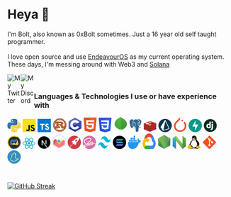 # Heya 👋

I'm Bolt, also known as 0xBolt sometimes. Just a 16 year old self taught programmer.
<br><br>
I love open source and use [EndeavourOS](https://endeavouros.com) as my current operating system.
<br>
These days, I'm messing around with Web3 and [Solana](https://solana.com)

<a href="https://twitter.com/0xBolt">
  <img align="left" alt="My Twitter" width="30px" src="https://raw.githubusercontent.com/peterthehan/peterthehan/master/assets/twitter.svg" />
</a>
<a href="https://discord.com/users/791950104680071188">
  <img align="left" alt="My Discord" width="30px" src="https://raw.githubusercontent.com/peterthehan/peterthehan/master/assets/discord.svg" />
</a>

<br>

### Languages & Technologies I use or have experience with

<div><!-- make img inline -->
<!-- Languages -->
<img src="icons/python.svg" width="30px">
<img src="icons/javascript.svg" width="30px">
<img src="icons/typescript.svg" width="30px">
<img src="icons/rust.svg" width="32px" height="32px">
<img src="icons/c.svg" width="30px">
<img src="icons/html.svg" width="30px">
<img src="icons/css.svg" width="30px">
<!-- Databases -->
<img src="icons/mongodb.svg" width="30px" height="35px">
<img src="icons/postgresql.svg" width="30px">
<img src="icons/redis.svg" width="30px">
<img src="icons/prisma.svg" width="30px">
<!-- Frameworks and packages -->
<img src="icons/pytorch.svg" width="30px">
<img src="icons/fastapi.svg" width="30px">
<img src="icons/django.svg" width="30px">
<img src="icons/discordpy.svg" width="30px">
<img src="icons/reactjs.svg" width="30px">
<img src="icons/nextjs.svg" width="30px">
<img src="icons/chartjs.svg" width="30px">
<img src="icons/rocketrs.svg" width="30px">
<img src="icons/sass.svg" width="30px">
<img src="icons/tailwindcss.svg" width="30px" height="30px">
<!-- Other technologies -->
<img src="icons/solana.svg" width="30px" height="30px">
<img src="icons/docker.svg" width="30px" height="30px">
<img src="icons/gcloud.svg" width="30px" height="35px">
<img src="icons/nodejs.svg" width="30px">
<img src="icons/neovim.svg" width="30px" height="30px">
<img src="icons/linux.svg" width="30px" height="30px">
<img src="icons/git.svg" width="30px">
<img src="icons/yarn.svg" width="30px">

</div>

# 

[![GitHub Streak](http://github-readme-streak-stats.herokuapp.com?user=gitbolt&theme=tokyonight&hide_border=true&date_format=M%20j%5B%2C%20Y%5D&background=DDDDDD00&stroke=20272d&dates=3B63DD)](https://git.io/streak-stats)
